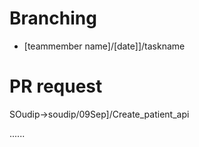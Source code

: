 # Branching
- [teammember name]/[date]]/taskname

# PR request
SOudip->soudip/09Sep]/Create_patient_api

......